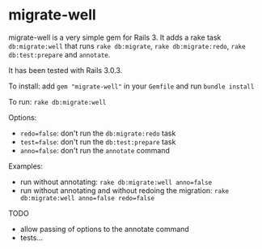 migrate-well
============

migrate-well is a very simple gem for Rails 3. It adds a rake task `db:migrate:well` that runs `rake db:migrate`, `rake db:migrate:redo`, `rake db:test:prepare` and `annotate`.

It has been tested with Rails 3.0.3.

To install: add `gem "migrate-well"` in your `Gemfile` and run `bundle install`

To run: `rake db:migrate:well`

Options:

  * `redo=false`: don't run the `db:migrate:redo` task
  * `test=false`: don't run the `db:test:prepare` task
  * `anno=false`: don't run the `annotate` command
  
Examples:

  * run without annotating: `rake db:migrate:well anno=false`
  * run without annotating and without redoing the migration: `rake db:migrate:well anno=false redo=false`
  
TODO

  * allow passing of options to the annotate command
  * tests...